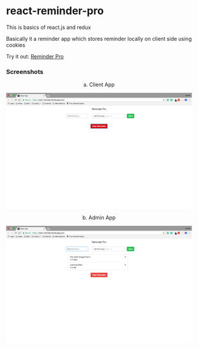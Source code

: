 # react-reminder-pro
This is basics of react.js and redux

Basically it a reminder app which stores reminder locally on client side using cookies

Try it out:
[Reminder Pro](https://react-reminder.herokuapp.com/)

### Screenshots
<p align="center">
  a. Client App
  
  <a><img src="screenshots/screenshot_one.png" align="center" ></a>
</p>
<p align="center">  
  b. Admin App
  
  <a><img src="screenshots/screenshot_two.png" align="center" ></a>

</p>
